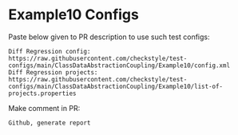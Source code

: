 # Example10 Configs
Paste below given to PR description to use such test configs:
```
Diff Regression config: https://raw.githubusercontent.com/checkstyle/test-configs/main/ClassDataAbstractionCoupling/Example10/config.xml
Diff Regression projects: https://raw.githubusercontent.com/checkstyle/test-configs/main/ClassDataAbstractionCoupling/Example10/list-of-projects.properties
```
Make comment in PR:
```
Github, generate report
```
